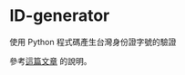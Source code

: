 # ID-generator

使用 Python 程式碼產生台灣身份證字號的驗證

參考[這篇文章](https://wisdom-life.in/generator/taiwain-id-generator) 的說明。
